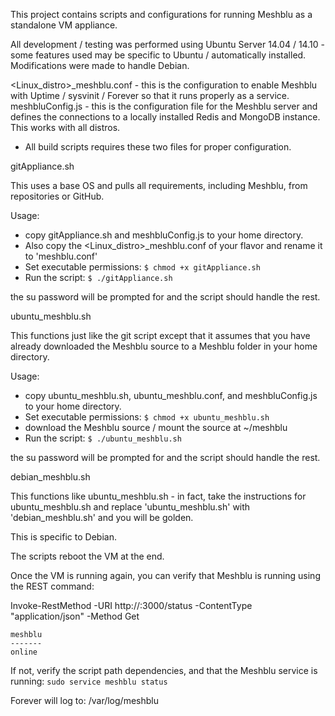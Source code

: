 This project contains scripts and configurations for running Meshblu as a standalone VM appliance.

All development / testing was performed using Ubuntu Server 14.04 / 14.10 - some features used may be specific to Ubuntu / automatically installed.
Modifications were made to handle Debian.

<Linux_distro>_meshblu.conf - this is the configuration to enable Meshblu with Uptime / sysvinit / Forever so that it runs properly as a service.
meshbluConfig.js - this is the configuration file for the Meshblu server and defines the connections to a locally installed Redis and MongoDB instance.  This works with all distros.
* All build scripts requires these two files for proper configuration.

gitAppliance.sh

This uses a base OS and pulls all requirements, including Meshblu, from repositories or GitHub.

Usage: 

* copy gitAppliance.sh and meshbluConfig.js to your home directory.  
* Also copy the <Linux_distro>_meshblu.conf of your flavor and rename it to 'meshblu.conf'
* Set executable permissions:  ```$ chmod +x gitAppliance.sh```
* Run the script:  ```$ ./gitAppliance.sh```

the su password will be prompted for and the script should handle the rest.

ubuntu_meshblu.sh

This functions just like the git script except that it assumes that you have already downloaded the Meshblu source to a Meshblu folder in your home directory.

Usage: 

* copy ubuntu_meshblu.sh, ubuntu_meshblu.conf, and meshbluConfig.js to your home directory.
* Set executable permissions:  ```$ chmod +x ubuntu_meshblu.sh```
* download the Meshblu source / mount the source at ~/meshblu
* Run the script:  ```$ ./ubuntu_meshblu.sh```

the su password will be prompted for and the script should handle the rest.

debian_meshblu.sh

This functions like ubuntu_meshblu.sh - in fact, take the instructions for ubuntu_meshblu.sh and replace 'ubuntu_meshblu.sh' with 'debian_meshblu.sh' and you will be golden.

This is specific to Debian.

The scripts reboot the VM at the end.

Once the VM is running again, you can verify that Meshblu is running using the REST command:

Invoke-RestMethod -URI http://<your VM ip>:3000/status -ContentType "application/json" -Method Get

```You should get the return:
meshblu                                                                                                                                                                           
-------                                                                                                                                                                           
online                                                                                                                                                                            
```
If not, verify the script path dependencies, and that the Meshblu service is running:
```sudo service meshblu status```

Forever will log to:  /var/log/meshblu

